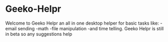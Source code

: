 # Geeko-Helpr
Welcome to Geeko Helpr an all in one desktop helper for basic tasks like:
-email sending 
-math 
-file manipulation
-and time telling.
Geeko Helpr is still in beta so any suggestions help
